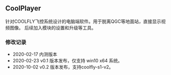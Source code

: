 ## CoolPlayer 

针对COOLFLY飞控系统设计的电脑端软件。用于脱离QGC等地面站，直接显示视频图像。
后续加入模块的设置和升级等工具。


### 修改记录 
- 2020-02-17 内测版本
- 2020-02-23 v0.1 版本发布，仅支持 win10 x64 系统。
- 2020-10-02 v0.2 版本发布，支持coolfly-s1-v2。 
